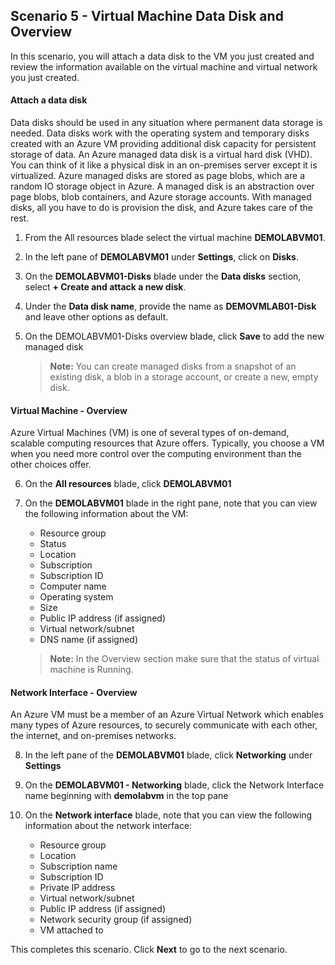 ﻿## **Scenario 5 - Virtual Machine Data Disk and Overview**
In this scenario, you will attach a data disk to the VM you just created and review the information available on the virtual machine and virtual network you just created. 

#### **Attach a data disk**
Data disks should be used in any situation where permanent data storage is needed. Data disks work with the operating system and temporary disks created with an Azure VM providing additional disk capacity for persistent storage of data. An Azure managed data disk is a virtual hard disk (VHD). You can think of it like a physical disk in an on-premises server except it is virtualized. Azure managed disks are stored as page blobs, which are a random IO storage object in Azure. A managed disk is an abstraction over page blobs, blob containers, and Azure storage accounts. With managed disks, all you have to do is provision the disk, and Azure takes care of the rest. 

1. From the All resources blade select the virtual machine **DEMOLABVM01**.
2. In the left pane of **DEMOLABVM01** under **Settings**, click on **Disks**.
3. On the **DEMOLABVM01-Disks** blade under the **Data disks** section, select **+ Create and attack a new disk**.
4. Under the **Data disk name**, provide the name as <strong><copy>DEMOVMLAB01-Disk</copy></strong> and leave other options as default.
5. On the DEMOLABVM01-Disks overview blade, click **Save** to add the new managed disk

    > **Note:** You can create managed disks from a snapshot of an existing disk, a blob in a storage account, or create a new, empty disk.

#### **Virtual Machine - Overview**
Azure Virtual Machines (VM) is one of several types of on-demand, scalable computing resources that Azure offers. Typically, you choose a VM when you need more control over the computing environment than the other choices offer.

6. On the **All resources** blade, click **DEMOLABVM01**
7. On the **DEMOLABVM01** blade in the right pane, note that you can view the following information about the VM:

    - Resource group
    - Status
    - Location
    - Subscription
    - Subscription ID
    - Computer name
    - Operating system
    - Size
    - Public IP address (if assigned)
    - Virtual network/subnet
    - DNS name (if assigned)

    > **Note:** In the Overview section make sure that the status of virtual machine is Running.

#### **Network Interface - Overview**
An Azure VM must be a member of an Azure Virtual Network which enables many types of Azure resources, to securely communicate with each other, the internet, and on-premises networks. 

8. In the left pane of the **DEMOLABVM01** blade, click **Networking** under **Settings**
9. On the **DEMOLABVM01 - Networking** blade, click the Network Interface name beginning with **demolabvm** in the top pane
10. On the **Network interface** blade, note that you can view the following information about the network interface:

    - Resource group
    - Location
    - Subscription name
    - Subscription ID
    - Private IP address
    - Virtual network/subnet
    - Public IP address (if assigned)
    - Network security group (if assigned)
    - VM attached to

This completes this scenario. Click **Next** to go to the next scenario.
